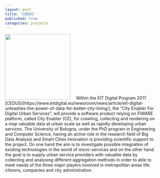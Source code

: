 ```yaml
---
layout: post
title: "CEDUS"
published: true
categories: projects
---
```


<img class="pull-right" src="https://www.eitdigital.eu/typo3temp/_processed_/c/e/csm_CEDUS_Logo_01_0a2fc3075c.png" style="width:216px; margin-right:15px;" alt=""> 
Within the EIT Digital Program 2017 [CEDUS](https://www.eitdigital.eu/newsroom/news/article/eit-digital-unleashes-the-power-of-data-for-better-city-living/), the “City Enabler For Digital Urban Services”, will provide a software product relying on FIWARE platform, called City Enabler (CE), for crawling, collecting and rendering on a map valuable data at urban scale as well as rapidly developing urban services. 
The University of Bologna, under the PhD program in Engineering and Computer Science, having an active role in the research field of Big Data Analysis and Smart Cities Innovation is providing scientific support to the project. 
On one hand the aim is to investigate possible integration of existing technologies in the world of micro-services and on the other hand the goal is to supply urban service providers with valuable data by collecting and analysing different aggregation methods in order to able to meet needs of the three major players involved in metropolitan areas life: citizens, companies and city administration.
